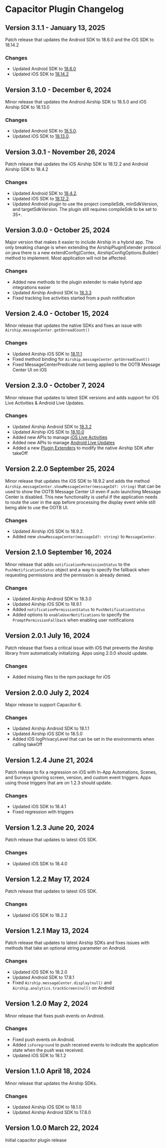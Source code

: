 # Capacitor Plugin Changelog

## Version 3.1.1 - January 13, 2025

Patch release that updates the Android SDK to 18.6.0 and the iOS SDK to 18.14.2

### Changes
- Updated Android SDK to [18.6.0](https://github.com/urbanairship/android-library/releases/tag/18.6.0)
- Updated iOS SDK to [18.14.2](https://github.com/urbanairship/ios-library/releases/tag/18.14.2)


## Version 3.1.0 - December 6, 2024
Minor release that updates the Android Airship SDK to 18.5.0 and iOS Airship SDK to 18.13.0

### Changes
- Updated Android SDK to [18.5.0](https://github.com/urbanairship/android-library/releases/tag/18.5.0).
- Updated iOS SDK to [18.13.0](https://github.com/urbanairship/ios-library/releases/tag/18.13.0).

## Version 3.0.1 - November 26, 2024
Patch release that updates the iOS Airship SDK to 18.12.2 and Android Airship SDK to 18.4.2

### Changes
- Updated Android SDK to [18.4.2](https://github.com/urbanairship/android-library/releases/tag/18.4.2).
- Updated iOS SDK to [18.12.2](https://github.com/urbanairship/ios-library/releases/tag/18.12.2).
- Updated Android plugin to use the project compileSdk, minSdkVersion, and targetSdkVersion. The plugin still requires compileSdk to be set to 35+.

## Version 3.0.0 - October 25, 2024
Major version that makes it easier to include Airship in a hybrid app. The only breaking change is when extending the AirshipPluginExtender protocol on java there is a new extendConfig(Contex, AirshipConfigOptions.Builder) method to implement. Most application will not be affected.

### Changes
- Added new methods to the plugin extender to make hybrid app integrations easier
- Updated Airship Android SDK to [18.3.3](https://github.com/urbanairship/android-library/releases/tag/18.3.3)
- Fixed tracking live activities started from a push notification

## Version 2.4.0 - October 15, 2024
Minor release that updates the native SDKs and fixes an issue with `Airship.messageCenter.getUnreadCount()`

### Changes
- Updated Airship iOS SDK to [18.11.1](https://github.com/urbanairship/ios-library/releases/tag/18.11.1)
- Fixed method binding for `Airship.messageCenter.getUnreadCount()`
- Fixed MessageCenterPredicate not being applied to the OOTB Message Center UI on iOS

## Version 2.3.0 - October 7, 2024

Minor release that updates to latest SDK versions and adds support for iOS Live Activities & Android Live Updates.

### Changes
- Updated Airship Android SDK to [18.3.2](https://github.com/urbanairship/android-library/releases/tag/18.3.2)
- Updated Airship iOS SDK to [18.10.0](https://github.com/urbanairship/ios-library/releases/tag/18.10.0)
- Added new APIs to manage [iOS Live Activities](https://docs.airship.com/platform/mobile/ios-live-activities/)
- Added new APIs to manage [Android Live Updates](https://docs.airship.com/platform/mobile/android-live-updates/)
- Added a new [Plugin Extenders](http://localhost:1313/platform/mobile/setup/sdk/capacitor/#extending-airship) to modify the native Airship SDK after takeOff


## Version 2.2.0 September 25, 2024
Minor release that updates the iOS SDK to 18.9.2 and adds the method `Airship.messageCenter.showMessageCenter(messageId?: string)` that can be used to show the OOTB Message Center UI even if auto launching Message Center is disabled. This new functionality is useful if the application needs to route the user in the app before processing the display event while still being able to use the OOTB UI.

### Changes
- Updated Airship iOS SDK to 18.9.2.
- Added new `showMessageCenter(messageId?: string)` to `MessageCenter`.

## Version 2.1.0 September 16, 2024
Minor release that adds `notificationPermissionStatus` to the `PushNotificationStatus` object and a way to specify the fallback when requesting permissions and the permission is already denied.

### Changes
- Updated Airship Android SDK to 18.3.0
- Updated Airship iOS SDK to 18.9.1
- Added `notificationPermissionStatus` to `PushNotificationStatus`
- Added options to `enableUserNotifications` to specify the `PromptPermissionFallback` when enabling user notifications

## Version 2.0.1 July 16, 2024
Patch release that fixes a critical issue with iOS that prevents the Airship library from automatically initializing. Apps using 2.0.0 should update.

### Changes
- Added missing files to the npm package for iOS

## Version 2.0.0 July 2, 2024
Major release to support Capacitor 6.

### Changes
- Updated Airship Android SDK to 18.1.1
- Updated Airship iOS SDK to 18.5.0
- Added iOS logPrivacyLevel that can be set in the environments when calling takeOff

## Version 1.2.4 June 21, 2024
Patch release to fix a regression on iOS with In-App Automations, Scenes, and Surveys ignoring screen, version, and custom event triggers. Apps using those triggers that are on 1.2.3 should update.

### Changes
- Updated iOS SDK to 18.4.1
- Fixed regression with triggers

## Version 1.2.3 June 20, 2024
Patch release that updates to latest iOS SDK.

### Changes
- Updated iOS SDK to 18.4.0

## Version 1.2.2 May 17, 2024
Patch release that updates to latest iOS SDK.

### Changes
- Updated iOS SDK to 18.2.2

## Version 1.2.1 May 13, 2024
Patch release that updates to latest Airship SDKs and fixes issues with methods that take an optional string parameter on Android.

### Changes
- Updated iOS SDK to 18.2.0
- Updated Android SDK to 17.8.1
- Fixed `Airship.messageCenter.display(null)` and `Airship.analytics.trackScreen(null)` on Android

## Version 1.2.0 May 2, 2024
Minor release that fixes push events on Android.

### Changes
- Fixed push events on Android.
- Added `isForeground` to push received events to indicate the application state when the push was received.
- Updated iOS SDK to 18.1.2

## Version 1.1.0 April 18, 2024
Minor release that updates the Airship SDKs.

### Changes
- Updated Airship iOS SDK to 18.1.0
- Updated Airship Android SDK to 17.8.0


## Version 1.0.0  March 22, 2024
Initial capacitor plugin release
